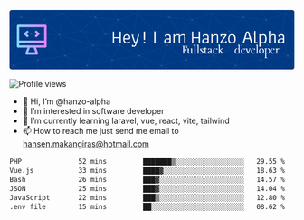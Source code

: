 ![Header](./github-header-image.png)

![Profile views](https://gpvc.arturio.dev/hanzo-alpha)

- 👋 Hi, I’m @hanzo-alpha
- 👀 I’m interested in software developer
- 🌱 I’m currently learning laravel, vue, react, vite, tailwind
- 📫 How to reach me just send me email to hansen.makangiras@hotmail.com 

<!---
hanzo-alpha/hanzo-alpha is a ✨ special ✨ repository because its `README.md` (this file) appears on your GitHub profile.
You can click the Preview link to take a look at your changes.
--->

<!--START_SECTION:waka-->

```text
PHP              52 mins         ███████▒░░░░░░░░░░░░░░░░░   29.55 %
Vue.js           33 mins         ████▓░░░░░░░░░░░░░░░░░░░░   18.63 %
Bash             26 mins         ███▓░░░░░░░░░░░░░░░░░░░░░   14.57 %
JSON             25 mins         ███▓░░░░░░░░░░░░░░░░░░░░░   14.04 %
JavaScript       22 mins         ███▒░░░░░░░░░░░░░░░░░░░░░   12.80 %
.env file        15 mins         ██░░░░░░░░░░░░░░░░░░░░░░░   08.62 %
```

<!--END_SECTION:waka-->
